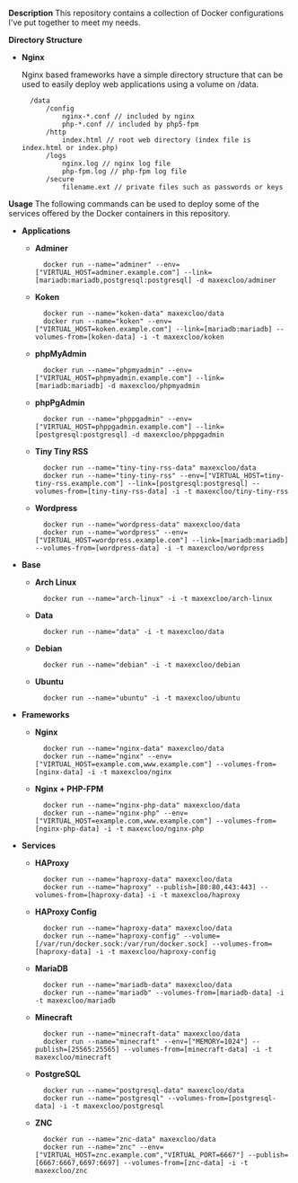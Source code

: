 **Description**
This repository contains a collection of Docker configurations I've put together to meet my needs.

**Directory Structure**

- **Nginx**

    Nginx based frameworks have a simple directory structure that can be used to easily deploy web applications using a volume on /data.

        /data
            /config
                nginx-*.conf // included by nginx
                php-*.conf // included by php5-fpm
            /http
                index.html // root web directory (index file is index.html or index.php)
            /logs
                nginx.log // nginx log file
                php-fpm.log // php-fpm log file
            /secure
                filename.ext // private files such as passwords or keys

**Usage**
The following commands can be used to deploy some of the services offered by the Docker containers in this repository.

- **Applications**

    - **Adminer**

            docker run --name="adminer" --env=["VIRTUAL_HOST=adminer.example.com"] --link=[mariadb:mariadb,postgresql:postgresql] -d maxexcloo/adminer

    - **Koken**

            docker run --name="koken-data" maxexcloo/data
            docker run --name="koken" --env=["VIRTUAL_HOST=koken.example.com"] --link=[mariadb:mariadb] --volumes-from=[koken-data] -i -t maxexcloo/koken

    - **phpMyAdmin**

            docker run --name="phpmyadmin" --env=["VIRTUAL_HOST=phpmyadmin.example.com"] --link=[mariadb:mariadb] -d maxexcloo/phpmyadmin

    - **phpPgAdmin**

            docker run --name="phppgadmin" --env=["VIRTUAL_HOST=phppgadmin.example.com"] --link=[postgresql:postgresql] -d maxexcloo/phppgadmin

    - **Tiny Tiny RSS**

            docker run --name="tiny-tiny-rss-data" maxexcloo/data
            docker run --name="tiny-tiny-rss" --env=["VIRTUAL_HOST=tiny-tiny-rss.example.com"] --link=[postgresql:postgresql] --volumes-from=[tiny-tiny-rss-data] -i -t maxexcloo/tiny-tiny-rss

    - **Wordpress**

            docker run --name="wordpress-data" maxexcloo/data
            docker run --name="wordpress" --env=["VIRTUAL_HOST=wordpress.example.com"] --link=[mariadb:mariadb] --volumes-from=[wordpress-data] -i -t maxexcloo/wordpress

- **Base**

    - **Arch Linux**

            docker run --name="arch-linux" -i -t maxexcloo/arch-linux

    - **Data**

            docker run --name="data" -i -t maxexcloo/data

    - **Debian**

            docker run --name="debian" -i -t maxexcloo/debian

    - **Ubuntu**

            docker run --name="ubuntu" -i -t maxexcloo/ubuntu

- **Frameworks**

    - **Nginx**

            docker run --name="nginx-data" maxexcloo/data
            docker run --name="nginx" --env=["VIRTUAL_HOST=example.com,www.example.com"] --volumes-from=[nginx-data] -i -t maxexcloo/nginx

    - **Nginx + PHP-FPM**

            docker run --name="nginx-php-data" maxexcloo/data
            docker run --name="nginx-php" --env=["VIRTUAL_HOST=example.com,www.example.com"] --volumes-from=[nginx-php-data] -i -t maxexcloo/nginx-php

- **Services**

    - **HAProxy**

            docker run --name="haproxy-data" maxexcloo/data
            docker run --name="haproxy" --publish=[80:80,443:443] --volumes-from=[haproxy-data] -i -t maxexcloo/haproxy

    - **HAProxy Config**

            docker run --name="haproxy-data" maxexcloo/data
            docker run --name="haproxy-config" --volume=[/var/run/docker.sock:/var/run/docker.sock] --volumes-from=[haproxy-data] -i -t maxexcloo/haproxy-config

    - **MariaDB**

            docker run --name="mariadb-data" maxexcloo/data
            docker run --name="mariadb" --volumes-from=[mariadb-data] -i -t maxexcloo/mariadb

    - **Minecraft**

            docker run --name="minecraft-data" maxexcloo/data
            docker run --name="minecraft" --env=["MEMORY=1024"] --publish=[25565:25565] --volumes-from=[minecraft-data] -i -t maxexcloo/minecraft

    - **PostgreSQL**

            docker run --name="postgresql-data" maxexcloo/data
            docker run --name="postgresql" --volumes-from=[postgresql-data] -i -t maxexcloo/postgresql

    - **ZNC**

            docker run --name="znc-data" maxexcloo/data
            docker run --name="znc" --env=["VIRTUAL_HOST=znc.example.com","VIRTUAL_PORT=6667"] --publish=[6667:6667,6697:6697] --volumes-from=[znc-data] -i -t maxexcloo/znc
